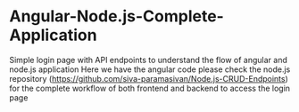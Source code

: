 # Angular-Node.js-Complete-Application
Simple login page with API endpoints to understand the flow of angular and node.js application
Here we have the angular code please check the node.js repository (https://github.com/siva-paramasivan/Node.js-CRUD-Endpoints) for the complete workflow of both frontend and backend to access the login page
